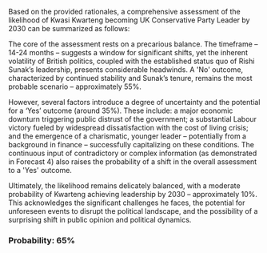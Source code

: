 Based on the provided rationales, a comprehensive assessment of the likelihood of Kwasi Kwarteng becoming UK Conservative Party Leader by 2030 can be summarized as follows:

The core of the assessment rests on a precarious balance. The timeframe – 14-24 months – suggests a window for significant shifts, yet the inherent volatility of British politics, coupled with the established status quo of Rishi Sunak’s leadership, presents considerable headwinds.  A 'No' outcome, characterized by continued stability and Sunak’s tenure, remains the most probable scenario – approximately 55%.

However, several factors introduce a degree of uncertainty and the potential for a ‘Yes’ outcome (around 35%). These include: a major economic downturn triggering public distrust of the government; a substantial Labour victory fueled by widespread dissatisfaction with the cost of living crisis; and the emergence of a charismatic, younger leader – potentially from a background in finance – successfully capitalizing on these conditions. The continuous input of contradictory or complex information (as demonstrated in Forecast 4) also raises the probability of a shift in the overall assessment to a 'Yes' outcome.

Ultimately, the likelihood remains delicately balanced, with a moderate probability of Kwarteng achieving leadership by 2030 – approximately 10%. This acknowledges the significant challenges he faces, the potential for unforeseen events to disrupt the political landscape, and the possibility of a surprising shift in public opinion and political dynamics.

### Probability: 65%